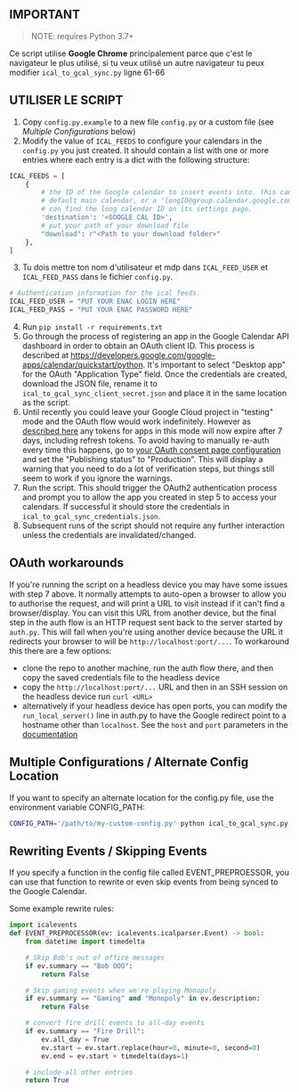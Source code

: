 ## IMPORTANT
> NOTE: requires Python 3.7+

Ce script utilise **Google Chrome** principalement parce que c'est le navigateur le plus utilisé, si tu veux utilisé un autre navigateur tu peux modifier `ical_to_gcal_sync.py` ligne 61-66

## UTILISER LE SCRIPT

1. Copy `config.py.example` to a new file `config.py` or a custom file (see *Multiple Configurations* below)
2. Modify the value of `ICAL_FEEDS` to configure your calendars in the `config.py` you just created. It should contain a list with one or more entries where each entry is a dict with the following structure:
```python
ICAL_FEEDS = [
    {
        # the ID of the Google calendar to insert events into. this can be "primary" if you want to use the
        # default main calendar, or a 'longID@group.calendar.google.com' string for secondary calendars. You
        # can find the long calendar ID on its settings page.
        'destination': '<GOOGLE CAL ID>',
        # put your path of your download file
        "download": r"<Path to your download folder>"
    },
]
```
3. Tu dois mettre ton nom d'utilisateur et mdp dans `ICAL_FEED_USER` et `ICAL_FEED_PASS` dans le fichier `config.py`. 
```python
# Authentication information for the ical feeds.
ICAL_FEED_USER = "PUT YOUR ENAC LOGIN HERE"
ICAL_FEED_PASS = "PUT YOUR ENAC PASSWORD HERE"
```
4. Run `pip install -r requirements.txt`
5. Go through the process of registering an app in the Google Calendar API dashboard in order to obtain an OAuth client ID. This process is described at https://developers.google.com/google-apps/calendar/quickstart/python. It's important to select "Desktop app" for the OAuth "Application Type" field. Once the credentials are created, download the JSON file, rename it to `ical_to_gcal_sync_client_secret.json` and  place it in the same location as the script. 
6. Until recently you could leave your Google Cloud project in "testing" mode and the OAuth flow would work indefinitely. However as [described here](https://support.google.com/cloud/answer/10311615#publishing-status&zippy=%2Ctesting) any tokens for apps in this mode will now expire after 7 days, including refresh tokens. To avoid having to manually re-auth every time this happens, go to [your OAuth consent page configuration](https://console.cloud.google.com/apis/credentials/consent) and set the "Publishing status" to "Production". This will display a warning that you need to do a lot of verification steps, but things still seem to work if you ignore the warnings. 
7. Run the script. This should trigger the OAuth2 authentication process and prompt you to allow the app you created in step 5 to access your calendars. If successful it should store the credentials in `ical_to_gcal_sync_credentials.json`.
8. Subsequent runs of the script should not require any further interaction unless the credentials are invalidated/changed.

## OAuth workarounds

If you're running the script on a headless device you may have some issues with step 7 above. It normally attempts to auto-open a browser to allow you to authorise the request, and will print a URL to visit instead if it can't find a browser/display. You can visit this URL from another device, but the final step in the auth flow is an HTTP request sent back to the server started by `auth.py`. This will fail when you're using another device because the URL it redirects your browser to will be `http://localhost:port/...`. To workaround this there are a few options:
 - clone the repo to another machine, run the auth flow there, and then copy the saved credentials file to the headless device
 - copy the `http://localhost:port/...` URL and then in an SSH session on the headless device run `curl <URL>` 
 - alternatively if your headless device has open ports, you can modify the `run_local_server()` line in auth.py to have the Google redirect point to a hostname other than `localhost`. See the `host` and `port` parameters in the [documentation](https://google-auth-oauthlib.readthedocs.io/en/latest/reference/google_auth_oauthlib.flow.html#google_auth_oauthlib.flow.InstalledAppFlow.run_local_server) 

## Multiple Configurations / Alternate Config Location

If you want to specify an alternate location for the config.py file, use the environment variable CONFIG_PATH:

```bash
CONFIG_PATH='/path/to/my-custom-config.py' python ical_to_gcal_sync.py
```

## Rewriting Events / Skipping Events

If you specify a function in the config file called EVENT_PREPROESSOR, you can use that
function to rewrite or even skip events from being synced to the Google Calendar.

Some example rewrite rules:

```python
import icalevents
def EVENT_PREPROCESSOR(ev: icalevents.icalparser.Event) -> bool:
    from datetime import timedelta

    # Skip Bob's out of office messages
    if ev.summary == "Bob OOO":
        return False

    # Skip gaming events when we're playing Monopoly
    if ev.summary == "Gaming" and "Monopoly" in ev.description:
        return False

    # convert fire drill events to all-day events
    if ev.summary == "Fire Drill":
        ev.all_day = True
        ev.start = ev.start.replace(hour=0, minute=0, second=0)
        ev.end = ev.start + timedelta(days=1)

    # include all other entries
    return True
```
